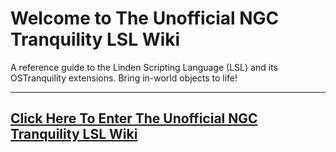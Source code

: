 # Welcome to The Unofficial NGC Tranquility LSL Wiki

A reference guide to the Linden Scripting Language (LSL) and its OSTranquility extensions. Bring in-world objects to life!
***
## [Click Here To Enter The Unofficial NGC Tranquility LSL Wiki](https://github.com/Mobius-Team/YEngineWiki/wiki)
